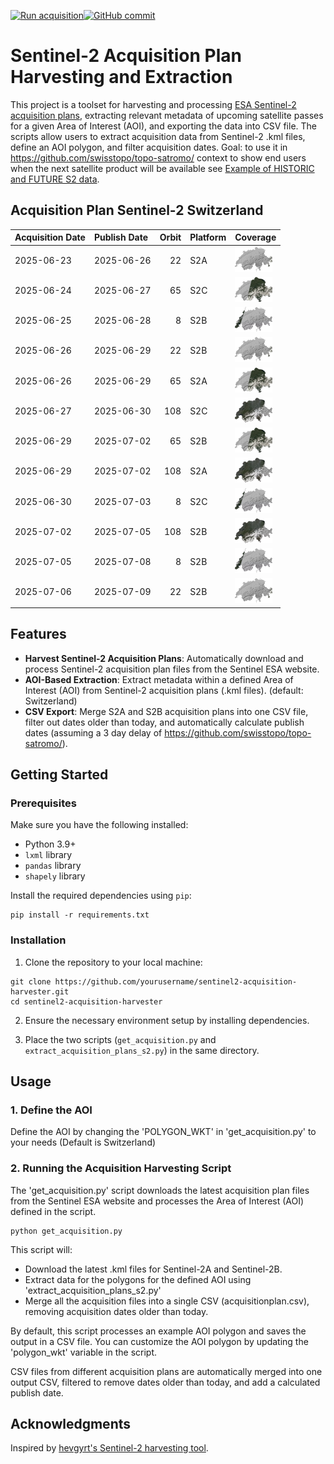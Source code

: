 [![Run acquisition](https://github.com/davidoesch/Sentinel-2-Acquisition-Plan-Harvesting/actions/workflows/run_acquisition.yml/badge.svg)](https://github.com/davidoesch/Sentinel-2-Acquisition-Plan-Harvesting/actions/workflows/run_acquisition.yml)[![GitHub commit](https://img.shields.io/github/last-commit/davidoesch/Sentinel-2-Acquisition-Plan-Harvesting)](https://github.com/davidoesch/Sentinel-2-Acquisition-Plan-Harvesting/commits/main)

# Sentinel-2 Acquisition Plan Harvesting and Extraction

This project is a toolset for harvesting and processing [ESA Sentinel-2 acquisition plans](https://sentinel.esa.int/web/sentinel/copernicus/sentinel-2/acquisition-plans), extracting relevant metadata of upcoming satellite passes for a given Area of Interest (AOI), and exporting the data into CSV file. The scripts allow users to extract acquisition data from Sentinel-2 .kml files, define an AOI polygon, and filter acquisition dates. Goal: to use it in https://github.com/swisstopo/topo-satromo/ context to show end users when the next satellite product will be available see [Example of HISTORIC and FUTURE S2 data](https://davidoesch.github.io/Sentinel-2-Acquisition-Plan-Harvesting/calendar.html).

## Acquisition Plan Sentinel-2 Switzerland
| Acquisition Date   | Publish Date   |   Orbit | Platform   | Coverage                    |
|:-------------------|:---------------|--------:|:-----------|:----------------------------|
| 2025-06-23         | 2025-06-26     |      22 | S2A        | ![Coverage](assets/22.png)  |
| 2025-06-24         | 2025-06-27     |      65 | S2C        | ![Coverage](assets/65.png)  |
| 2025-06-25         | 2025-06-28     |       8 | S2B        | ![Coverage](assets/8.png)   |
| 2025-06-26         | 2025-06-29     |      22 | S2B        | ![Coverage](assets/22.png)  |
| 2025-06-26         | 2025-06-29     |      65 | S2A        | ![Coverage](assets/65.png)  |
| 2025-06-27         | 2025-06-30     |     108 | S2C        | ![Coverage](assets/108.png) |
| 2025-06-29         | 2025-07-02     |      65 | S2B        | ![Coverage](assets/65.png)  |
| 2025-06-29         | 2025-07-02     |     108 | S2A        | ![Coverage](assets/108.png) |
| 2025-06-30         | 2025-07-03     |       8 | S2C        | ![Coverage](assets/8.png)   |
| 2025-07-02         | 2025-07-05     |     108 | S2B        | ![Coverage](assets/108.png) |
| 2025-07-05         | 2025-07-08     |       8 | S2B        | ![Coverage](assets/8.png)   |
| 2025-07-06         | 2025-07-09     |      22 | S2B        | ![Coverage](assets/22.png)  |

## Features

- **Harvest Sentinel-2 Acquisition Plans**: Automatically download and process Sentinel-2 acquisition plan files from the Sentinel ESA website.
- **AOI-Based Extraction**: Extract metadata within a defined Area of Interest (AOI) from Sentinel-2 acquisition plans (.kml files). (default: Switzerland)
- **CSV Export**: Merge S2A and S2B  acquisition plans into one CSV file, filter out dates older than today, and automatically calculate publish dates (assuming a 3 day delay of https://github.com/swisstopo/topo-satromo/).

## Getting Started

### Prerequisites

Make sure you have the following installed:

- Python 3.9+
- `lxml` library
- `pandas` library
- `shapely` library

Install the required dependencies using `pip`:

```
pip install -r requirements.txt
```
### Installation
1. Clone the repository to your local machine:

```
git clone https://github.com/yourusername/sentinel2-acquisition-harvester.git
cd sentinel2-acquisition-harvester
```
2. Ensure the necessary environment setup by installing dependencies.

3. Place the two scripts (`get_acquisition.py` and `extract_acquisition_plans_s2.py`) in the same directory.

## Usage
### 1. Define the AOI
Define the AOI by changing the 'POLYGON_WKT' in 'get_acquisition.py' to your needs (Default is Switzerland)

### 2. Running the Acquisition Harvesting Script
The 'get_acquisition.py' script downloads the latest acquisition plan files from the Sentinel ESA website and processes the Area of Interest (AOI) defined in the script.
```
python get_acquisition.py
```
This script will:

- Download the latest .kml files for Sentinel-2A and Sentinel-2B.
- Extract data for the polygons for the defined AOI using  'extract_acquisition_plans_s2.py'
- Merge all the acquisition files into a single CSV (acquisitionplan.csv), removing acquisition dates older than today.

By default, this script processes an example AOI polygon and saves the output in a CSV file. You can customize the AOI polygon by updating the 'polygon_wkt' variable in the script.

CSV files from different acquisition plans are automatically merged into one output CSV, filtered to remove dates older than today, and add a calculated publish date.

## Acknowledgments
Inspired by [hevgyrt's Sentinel-2 harvesting tool](https://github.com/hevgyrt/harvest_sentinel_acquisition_plans/).



